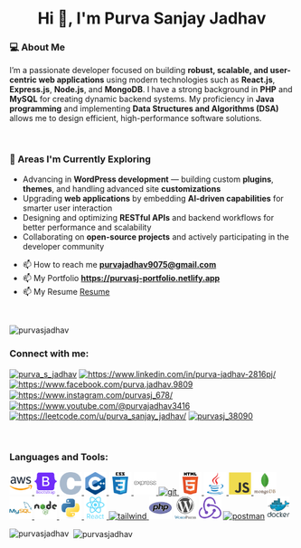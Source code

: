 <h1 align="center">Hi 👋, I'm Purva Sanjay Jadhav</h1>


<h3 align="left">💻 About Me</h3>
<p align="left">
  I’m a passionate developer focused on building <strong>robust, scalable, and user-centric web applications</strong> using modern technologies such as 
  <strong>React.js</strong>, <strong>Express.js</strong>, <strong>Node.js</strong>, and <strong>MongoDB</strong>. I have a strong background in 
  <strong>PHP</strong> and <strong>MySQL</strong> for creating dynamic backend systems. My proficiency in <strong>Java programming</strong> and 
  implementing <strong>Data Structures and Algorithms (DSA)</strong> allows me to design efficient, high-performance software solutions.
</p>

<br>

<h3 align="left">🎯 Areas I'm Currently Exploring</h3>
<ul>
  <li>Advancing in <strong>WordPress development</strong> — building custom <strong>plugins</strong>, <strong>themes</strong>, and handling advanced site <strong>customizations</strong></li>
  <li>Upgrading <strong>web applications</strong> by embedding <strong>AI-driven capabilities</strong> for smarter user interaction</li>
  <li>Designing and optimizing <strong>RESTful APIs</strong> and backend workflows for better performance and scalability</li>
  <li>Collaborating on <strong>open-source projects</strong> and actively participating in the developer community</li>
</ul>


- 📫 How to reach me **purvajadhav9075@gmail.com**
- 📫 My Portfolio **https://purvasj-portfolio.netlify.app**
- 📫 My Resume [Resume](https://drive.google.com/file/d/1uAXOeURVGEcx-PUn3TULTQ0-4RnbArDn/view?usp=drive_link)
<br>

<p align="left"> <img src="https://komarev.com/ghpvc/?username=purvasjadhav&label=Profile%20views&color=0e75b6&style=flat" alt="purvasjadhav" /> </p>

<h3 align="left">Connect with me:</h3>
<p align="left">
<a href="https://twitter.com/purva_s_jadhav" target="blank"><img align="center" src="https://raw.githubusercontent.com/rahuldkjain/github-profile-readme-generator/master/src/images/icons/Social/twitter.svg" alt="purva_s_jadhav" height="30" width="40" /></a>
<a href="https://www.linkedin.com/in/purva-jadhav-2816pj/" target="blank"><img align="center" src="https://raw.githubusercontent.com/rahuldkjain/github-profile-readme-generator/master/src/images/icons/Social/linked-in-alt.svg" alt="https://www.linkedin.com/in/purva-jadhav-2816pj/" height="30" width="40" /></a>
<a href="https://www.facebook.com/purva.jadhav.9809" target="blank"><img align="center" src="https://raw.githubusercontent.com/rahuldkjain/github-profile-readme-generator/master/src/images/icons/Social/facebook.svg" alt="https://www.facebook.com/purva.jadhav.9809" height="30" width="40" /></a>
<a href="https://www.instagram.com/purvasj_678/" target="blank"><img align="center" src="https://raw.githubusercontent.com/rahuldkjain/github-profile-readme-generator/master/src/images/icons/Social/instagram.svg" alt="https://www.instagram.com/purvasj_678/" height="30" width="40" /></a>
<a href="www.youtube.com/@purvajadhav3416" target="blank"><img align="center" src="https://raw.githubusercontent.com/rahuldkjain/github-profile-readme-generator/master/src/images/icons/Social/youtube.svg" alt="https://www.youtube.com/@purvajadhav3416" height="30" width="40" /></a>
<a href="https://leetcode.com/u/Purva_Sanjay_Jadhav/" target="blank"><img align="center" src="https://raw.githubusercontent.com/rahuldkjain/github-profile-readme-generator/master/src/images/icons/Social/leet-code.svg" alt="https://leetcode.com/u/purva_sanjay_jadhav/" height="30" width="40" /></a>
<a href="https://discord.gg/purvasj_38090" target="blank"><img align="center" src="https://raw.githubusercontent.com/rahuldkjain/github-profile-readme-generator/master/src/images/icons/Social/discord.svg" alt="purvasj_38090" height="30" width="40" /></a>
</p>

<br>
<h3 align="left">Languages and Tools:</h3>
<p align="left"> <a href="https://aws.amazon.com" target="_blank" rel="noreferrer"> <img src="https://raw.githubusercontent.com/devicons/devicon/master/icons/amazonwebservices/amazonwebservices-original-wordmark.svg" alt="aws" width="40" height="40"/> </a> <a href="https://getbootstrap.com" target="_blank" rel="noreferrer"> <img src="https://raw.githubusercontent.com/devicons/devicon/master/icons/bootstrap/bootstrap-plain-wordmark.svg" alt="bootstrap" width="40" height="40"/> </a> <a href="https://www.cprogramming.com/" target="_blank" rel="noreferrer"> <img src="https://raw.githubusercontent.com/devicons/devicon/master/icons/c/c-original.svg" alt="c" width="40" height="40"/> </a> <a href="https://www.w3schools.com/cpp/" target="_blank" rel="noreferrer"> <img src="https://raw.githubusercontent.com/devicons/devicon/master/icons/cplusplus/cplusplus-original.svg" alt="cplusplus" width="40" height="40"/> </a> <a href="https://www.w3schools.com/css/" target="_blank" rel="noreferrer"> <img src="https://raw.githubusercontent.com/devicons/devicon/master/icons/css3/css3-original-wordmark.svg" alt="css3" width="40" height="40"/> </a> <a href="https://expressjs.com" target="_blank" rel="noreferrer"> <img src="https://raw.githubusercontent.com/devicons/devicon/master/icons/express/express-original-wordmark.svg" alt="express" width="40" height="40"/> </a> <a href="https://git-scm.com/" target="_blank" rel="noreferrer"> <img src="https://www.vectorlogo.zone/logos/git-scm/git-scm-icon.svg" alt="git" width="40" height="40"/> </a> <a href="https://www.w3.org/html/" target="_blank" rel="noreferrer"> <img src="https://raw.githubusercontent.com/devicons/devicon/master/icons/html5/html5-original-wordmark.svg" alt="html5" width="40" height="40"/> </a> <a href="https://www.java.com" target="_blank" rel="noreferrer"> <img src="https://raw.githubusercontent.com/devicons/devicon/master/icons/java/java-original.svg" alt="java" width="40" height="40"/> </a> <a href="https://developer.mozilla.org/en-US/docs/Web/JavaScript" target="_blank" rel="noreferrer"> <img src="https://raw.githubusercontent.com/devicons/devicon/master/icons/javascript/javascript-original.svg" alt="javascript" width="40" height="40"/> </a> <a href="https://www.mongodb.com/" target="_blank" rel="noreferrer"> <img src="https://raw.githubusercontent.com/devicons/devicon/master/icons/mongodb/mongodb-original-wordmark.svg" alt="mongodb" width="40" height="40"/> </a> <a href="https://www.mysql.com/" target="_blank" rel="noreferrer"> <img src="https://raw.githubusercontent.com/devicons/devicon/master/icons/mysql/mysql-original-wordmark.svg" alt="mysql" width="40" height="40"/> </a> <a href="https://nodejs.org" target="_blank" rel="noreferrer"> <img src="https://raw.githubusercontent.com/devicons/devicon/master/icons/nodejs/nodejs-original-wordmark.svg" alt="nodejs" width="40" height="40"/> </a> <a href="https://www.python.org" target="_blank" rel="noreferrer"> <img src="https://raw.githubusercontent.com/devicons/devicon/master/icons/python/python-original.svg" alt="python" width="40" height="40"/> </a> <a href="https://reactjs.org/" target="_blank" rel="noreferrer"> <img src="https://raw.githubusercontent.com/devicons/devicon/master/icons/react/react-original-wordmark.svg" alt="react" width="40" height="40"/> </a> <a href="https://tailwindcss.com/" target="_blank" rel="noreferrer"> <img src="https://www.vectorlogo.zone/logos/tailwindcss/tailwindcss-icon.svg" alt="tailwind" width="40" height="40"/> </a> <a href="https://www.php.net/" target="_blank" rel="noreferrer"><img src="https://raw.githubusercontent.com/devicons/devicon/master/icons/php/php-original.svg" alt="php" width="40" height="40"/></a> <a href="https://wordpress.org/" target="_blank" rel="noreferrer"><img src="https://raw.githubusercontent.com/devicons/devicon/master/icons/wordpress/wordpress-original.svg" alt="wordpress" width="40" height="40"/></a> <a href="https://redux.js.org/" target="_blank" rel="noreferrer"><img src="https://raw.githubusercontent.com/devicons/devicon/master/icons/redux/redux-original.svg" alt="redux" width="40" height="40"/></a> <a href="https://www.postman.com/" target="_blank" rel="noreferrer"><img src="https://www.vectorlogo.zone/logos/getpostman/getpostman-icon.svg" alt="postman" width="40" height="40"/></a> <a href="https://www.docker.com/" target="_blank" rel="noreferrer"><img src="https://raw.githubusercontent.com/devicons/devicon/master/icons/docker/docker-original-wordmark.svg" alt="docker" width="40" height="40"/></a> </p>

<p><img align="left" src="https://github-readme-stats.vercel.app/api/top-langs?username=purvasjadhav&show_icons=true&locale=en&layout=compact" alt="purvasjadhav" /></p>

<p>&nbsp;&nbsp;<img align="center" src="https://github-readme-stats.vercel.app/api?username=purvasjadhav&show_icons=true&locale=en" alt="purvasjadhav" /></p>
